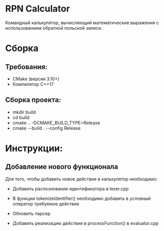 # RPN Calculator

Командный калькулятор, вычисляющий математические выражения с использованием обратной польской записи.

# Сборка

## Требования:
- CMake (версия 3.10+)
- Компилятор C++17

## Сборка проекта:

- mkdir build
- cd build
- cmake .. -DCMAKE_BUILD_TYPE=Release
- cmake --build . --config Release

# Инструкции:

## Добавление нового функционала

Для того, чтобы добавить новое действие в калькулятор необходимо: 

- Добавить распознование идентификатора в lexer.cpp

- В функции tokenizeIdentifier() необходимо добавить в условный оператор требуемое действие

- Обновить парсер

- Добавить реализацию действия в processFunction() в evaluator.cpp
